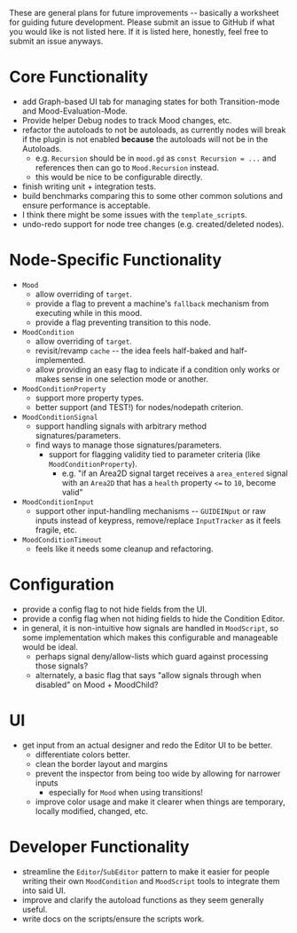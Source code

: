 These are general plans for future improvements -- basically a worksheet for guiding future development. Please submit an issue to GitHub if what you would like is not listed here. If it is listed here, honestly, feel free to submit an issue anyways.

# Core Functionality

* add Graph-based UI tab for managing states for both Transition-mode and Mood-Evaluation-Mode.
* Provide helper Debug nodes to track Mood changes, etc.
* refactor the autoloads to not be autoloads, as currently nodes will break if the plugin is not enabled **because** the autoloads will not be in the Autoloads.
	* e.g. `Recursion` should be in `mood.gd` as `const Recursion = ...` and references then can go to `Mood.Recursion` instead.
	* this would be nice to be configurable directly.
* finish writing unit + integration tests.
* build benchmarks comparing this to some other common solutions and ensure performance is acceptable.
* I think there might be some issues with the `template_script`s.
* undo-redo support for node tree changes (e.g. created/deleted nodes).

# Node-Specific Functionality

* `Mood`
	* allow overriding of `target`.
	* provide a flag to prevent a machine's `fallback` mechanism from executing while in this mood.
	* provide a flag preventing transition to this node.
* `MoodCondition`
	* allow overriding of `target`.
	* revisit/revamp `cache` -- the idea feels half-baked  and half-implemented.
	* allow providing an easy flag to indicate if a condition only works or makes sense in one selection mode or another.
* `MoodConditionProperty`
	* support more property types.
	* better support (and TEST!) for nodes/nodepath criterion.
* `MoodConditionSignal`
	* support handling signals with arbitrary method signatures/parameters.
	* find ways to manage those signatures/parameters.
		* support for flagging validity tied to parameter criteria (like `MoodConditionProperty`).
			* e.g. "if an Area2D signal target receives a `area_entered` signal with an `Area2D` that has a `health` property `<=` to `10`, become valid"
* `MoodConditionInput`
	* support other input-handling mechanisms -- `GUIDEINput` or raw inputs instead of keypress, remove/replace `InputTracker` as it feels fragile,  etc.
* `MoodConditionTimeout`
	* feels like it needs some cleanup and refactoring.

# Configuration

* provide a config flag to not hide fields from the UI.
* provide a config flag when not hiding fields to hide the Condition Editor.
*  in general, it is non-intuitive how signals are handled in `MoodScript`, so some implementation which makes this configurable and manageable would be ideal.
	* perhaps signal deny/allow-lists which guard against processing those signals?
	* alternately, a basic flag that says "allow signals through when disabled" on Mood + MoodChild?

# UI

* get input from an actual designer and redo the Editor UI to be better.
	* differentiate colors better.
	* clean the border layout and margins
	* prevent the inspector from being too wide by allowing for narrower inputs
		* especially for `Mood` when using transitions!
	* improve color usage and make it clearer when things are temporary, locally modified, changed, etc.

# Developer Functionality

* streamline the `Editor`/`SubEditor` pattern to make it easier for people writing their own `MoodCondition` and `MoodScript` tools to integrate them into said UI.
* improve and clarify the autoload functions as they seem generally useful.
* write docs on the scripts/ensure the scripts work.
